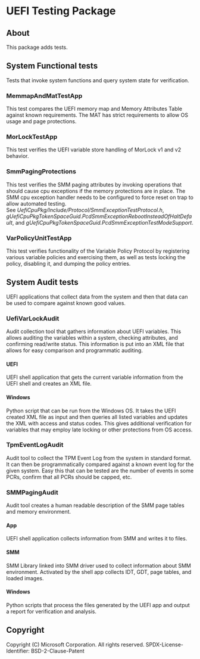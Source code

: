 # UEFI Testing Package

## About

This package adds tests.  

## System Functional tests

Tests that invoke system functions and query system state for verification.

### MemmapAndMatTestApp

This test compares the UEFI memory map and Memory Attributes Table against known
requirements.  The MAT has strict requirements to allow OS usage and page protections. 

### MorLockTestApp

This test verifies the UEFI variable store handling of MorLock v1 and v2 behavior. 

### SmmPagingProtections

This test verifies the SMM paging attributes by invoking operations that should cause cpu exceptions if the memory protections are in place.  The SMM cpu exception handler needs to be configured to force reset on trap to allow automated testing.  
See _UefiCpuPkg/Include/Protocol/SmmExceptionTestProtocol.h_, _gUefiCpuPkgTokenSpaceGuid.PcdSmmExceptionRebootInsteadOfHaltDefault_, and _gUefiCpuPkgTokenSpaceGuid.PcdSmmExceptionTestModeSupport_.  

### VarPolicyUnitTestApp

This test verifies functionality of the Variable Policy Protocol by registering various variable policies and exercising them, as well as tests locking the policy, disabling it, and dumping the policy entries.

## System Audit tests 

UEFI applications that collect data from the system and then that data can be used to
compare against known good values.  

### UefiVarLockAudit

Audit collection tool that gathers information about UEFI variables.  This allows
auditing the variables within a system, checking attributes, and confirming
read/write status.  This information is put into an XML file that allows for
easy comparison and programmatic auditing.  

#### UEFI

UEFI shell application that gets the current variable information from the UEFI 
shell and creates an XML file. 

#### Windows

Python  script that can be run from the Windows OS.  It takes the UEFI created
XML file as input and then queries all listed variables and updates the XML with 
access and status codes.  This gives additional verification for variables that 
may employ late locking or other protections from OS access. 

###  TpmEventLogAudit

Audit tool to collect the TPM Event Log from the system in standard format.  It can
then be programmatically compared against a known event log for the given system.  Easy
this that can be tested are the number of events in some PCRs, confirm that all PCRs
should be capped, etc.  

### SMMPagingAudit

Audit tool creates a human readable description of the SMM page tables and memory environment.

#### App

UEFI shell application collects information from SMM and writes it to files.

#### SMM

SMM Library linked into SMM driver used to collect information about SMM environment.  Activated by the shell app collects IDT, GDT, page tables, and loaded images.

#### Windows

Python scripts that process the files generated by the UEFI app and output a report for verification and analysis.

## Copyright

Copyright (C) Microsoft Corporation. All rights reserved.
SPDX-License-Identifier: BSD-2-Clause-Patent
